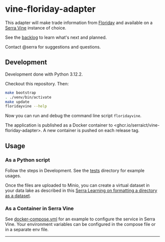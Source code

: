 # vine-floriday-adapter

This adapter will make trade information from [Floriday] and available on a [Serra Vine] instance of choice.

See the [backlog] to learn what's next and planned.

Contact @serra for suggestions and questions.

## Development

Development done with Python 3.12.2.

Checkout this repository. Then:

```bash
make bootstrap
. ./venv/bin/activate
make update
floridayvine --help
```

Now you can run and debug the command line script `floridayvine`.

The application is published as a Docker container to <ghcr.io/serraict/vine-floriday-adapter>.
A new container is pushed on each release tag.

## Usage

### As a Python script

Follow the steps in Development.
See the [tests](./tests) directory for example usages.

Once the files are uploaded to Minio, you can create a virtual dataset in your data lake
as described in this [Serra Learning on formatting a directory as a dataset].

### As a Container in Serra Vine

See [docker-compose.yml](./docker-compose.yml) for an example to configure the service in Serra Vine.
Your environment variables can be configured in the compose file or in a separate env file.

---

 [Floriday]: https://www.floriday.io/en/home
 [Serra Vine]: https://vine.serraict.com
 [backlog]: ./work/backlog.md
 [Serra Learning on formatting a directory as a dataset]: https://serra.fibery.io/Public/Learning/Een-virtuele-dataset-maken-van-een-directory-met-json-bestanden-247?sharing-key=b3769410-f4ab-4926-800e-87e345f535b2